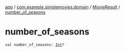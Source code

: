 [app](../../index.md) / [com.example.simplemovies.domain](../index.md) / [MovieResult](index.md) / [number_of_seasons](./number_of_seasons.md)

# number_of_seasons

`val number_of_seasons: `[`Int`](https://kotlinlang.org/api/latest/jvm/stdlib/kotlin/-int/index.html)`?`